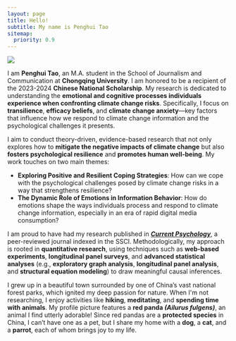 ```yaml
---
layout: page
title: Hello!
subtitle: My name is Penghui Tao
sitemap:
  priority: 0.9
---
```


<img src="{{ '/assets/img/penghui.png' | prepend: site.baseurl }}" id="about-img">

<div id="describe-text">
	<p align="left">I am <b>Penghui Tao</b>, an M.A. student in the School of Journalism and Communication at <b>Chongqing University</b>. I am honored to be a recipient of the 2023-2024 <b>Chinese National Scholarship</b>. My research is dedicated to understanding the <b>emotional and cognitive processes individuals experience when confronting climate change risks</b>. Specifically, I focus on <b>transilience</b>, <b>efficacy beliefs</b>, and <b>climate change anxiety</b>—key factors that influence how we respond to climate change information and the psychological challenges it presents.</p>

<p align="left">I aim to conduct theory-driven, evidence-based research that not only explores how to <b>mitigate the negative impacts of climate change</b> but also <b>fosters psychological resilience</b> and <b>promotes human well-being</b>. My work touches on two main themes:</p>

<ul>
    <li><b>Exploring Positive and Resilient Coping Strategies</b>: How can we cope with the psychological challenges posed by climate change risks in a way that strengthens resilience?</li>
    <li><b>The Dynamic Role of Emotions in Information Behavior</b>: How do emotions shape the ways individuals process and respond to climate change information, especially in an era of rapid digital media consumption?</li>
</ul>

<p align="left">I am proud to have had my research published in <a href="https://doi.org/10.1007/s12144-024-06864-y"><b><i>Current Psychology</i></b></a>, a peer-reviewed journal indexed in the SSCI. Methodologically, my approach is rooted in <b>quantitative research</b>, using techniques such as <b>web-based experiments</b>, <b>longitudinal panel surveys</b>, and <b>advanced statistical analyses</b> (e.g., <b>exploratory graph analysis</b>, <b>longitudinal panel analysis</b>, and <b>structural equation modeling</b>) to draw meaningful causal inferences.</p>

<p align="left">I grew up in a beautiful town surrounded by one of China’s vast national forest parks, which ignited my deep passion for nature. When I'm not researching, I enjoy activities like <b>hiking</b>, <b>meditating</b>, and <b>spending time with animals</b>. My profile picture features a <b>red panda <i>(Ailurus fulgens)</i></b>, an animal I find utterly adorable! Since red pandas are a <b>protected species</b> in China, I can’t have one as a pet, but I share my home with a <b>dog</b>, a <b>cat</b>, and a <b>parrot</b>, each of whom brings joy to my life.</p>
